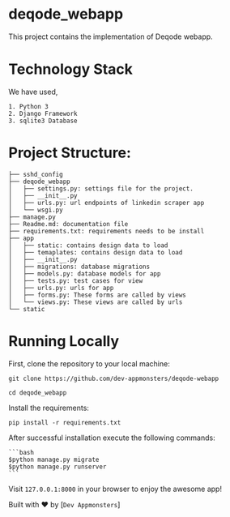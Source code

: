 # deqode_webapp

This project contains the implementation of Deqode webapp.

# Technology Stack
We have used,
```
1. Python 3
2. Django Framework
3. sqlite3 Database
```

# Project Structure:

```
├── sshd_config
├── deqode_webapp
│   ├── settings.py: settings file for the project.
│   ├── __init__.py
│   ├── urls.py: url endpoints of linkedin scraper app
│   └── wsgi.py
├── manage.py
├── Readme.md: documentation file
├── requirements.txt: requirements needs to be install
├── app
│   ├── static: contains design data to load
│   ├── temaplates: contains design data to load
│   ├── __init__.py
│   ├── migrations: database migrations
│   ├── models.py: database models for app
│   ├── tests.py: test cases for view
│   ├── urls.py: urls for app
│   ├── forms.py: These forms are called by views
│   └── views.py: These views are called by urls
└── static
```

# Running Locally

First, clone the repository to your local machine:

```
git clone https://github.com/dev-appmonsters/deqode-webapp

cd deqode_webapp
```

Install the requirements:

```
pip install -r requirements.txt
```

After successful installation execute the following commands:

    ```bash
    $python manage.py migrate
    $python manage.py runserver
    ```

Visit `127.0.0.1:8000` in your browser to enjoy the awesome app!

Built with ♥ by [`Dev Appmonsters`]